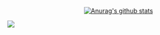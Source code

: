 <div align="center">

[![Anurag's github stats](https://github-readme-stats.vercel.app/api?username=bigpel66)](https://github.com/anuraghazra/github-readme-stats)

</div>

<div style="display:flex" align="center">

<img src="https://hits.seeyoufarm.com/api/count/incr/badge.svg?url=https%3A%2F%2Fgithub.com%2Fbigpel66%2Fhit-counter&count_bg=%2379C83D&title_bg=%23555555&icon=&icon_color=%23E7E7E7&title=hits&edge_flat=false"/>

</div>
